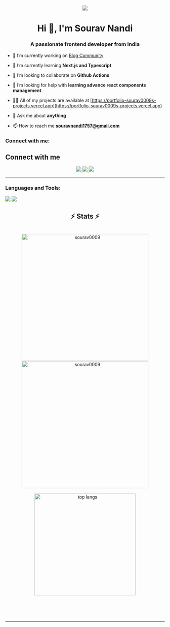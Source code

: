 
<h1 align="center">
    <img src="https://readme-typing-svg.herokuapp.com/?font=Righteous&size=35&center=true&vCenter=true&width=500&height=70&duration=4000&lines=Hi+There!+👋;+I'm+Sourav+Nandi;+Frontend+developer;+Open+source+contributor;+from+India❤️" />
</h1>

<h1 align="center">Hi 👋, I'm Sourav Nandi</h1>
<h3 align="center">A passionate frontend developer from India</h3>

- 🔭 I’m currently working on [Blog Community](https://github.com/sourav0009/BlogApplaction)

- 🌱 I’m currently learning **Next.js and Typescript**

- 👯 I’m looking to collaborate on **Github Actions**

- 🤝 I’m looking for help with **learning advance react components management**

- 👨‍💻 All of my projects are available at [https://portfolio-sourav0009s-projects.vercel.app](https://portfolio-sourav0009s-projects.vercel.app)

- 💬 Ask me about **anything**

- 📫 How to reach me **souravnandi1757@gmail.com**

<h3 align="left">Connect with me:</h3>
<p align="left">
</p>



<div align="center"> 
<h2 align="left">Connect with me</h2>
  <a href="mailto:rg37090@gmail.com">
    <img src="https://img.shields.io/badge/Gmail-333333?style=for-the-badge&logo=gmail&logoColor=red" />
  </a>
  <a href="https://www.linkedin.com/in/mukesh-gupta-0299b628a" target="_blank">
    <img src="https://img.shields.io/badge/LinkedIn-0077B5?style=for-the-badge&logo=linkedin&logoColor=white" target="_blank" />
  </a>
  <a href="https://personal-portfolio-website-five-blue.vercel.app" target="_blank">
     <img src="https://img.shields.io/badge/Portfolio-FF5722?style=for-the-badge&logo=todoist&logoColor=white" target="_blank" /> <!-- sqlite, safari, google-chrome are other good icon options -->
  </a>
</div>

 <hr/>

<h3 align="left">Languages and Tools:</h3>


<div>
  <img src="https://skillicons.dev/icons?i=javascript,python,c," />
<img src="https://skillicons.dev/icons?i=nextjs,react,typescript,tailwind,bootstrap,html,css,vite" />
</div>

<h2 align="center">⚡ Stats ⚡</h2>
<br>
<div align=center>
    <img width=400 align="center" src="https://github-readme-streak-stats.herokuapp.com/?user=sourav0009&theme=react" alt="sourav0009" />
    <img width=400 align="center" src="https://github-readme-stats.vercel.app/api?username=sourav0009&count_private=true&show_icons=true&theme=react&rank_icon=github&border_radius=10" alt="sourav0009" />
    <br/>
    <br/>
    <img width=320 align="center" src="https://github-readme-stats-salesp07.vercel.app/api/top-langs/?username=sourav0009&hide=HTML&langs_count=8&layout=compact&theme=react&border_radius=10&size_weight=0.5&count_weight=0.5&exclude_repo=github-readme-stats" alt="top langs" />
</div>

<br/>
<br/>
<br/>
<br/>
<hr/>

